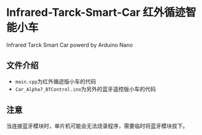 # Infrared-Tarck-Smart-Car 红外循迹智能小车
Infrared Tarck Smart Car powerd by Arduino Nano

## 文件介绍
- `main.cpp`为红外循迹版小车的代码
- `Car_Alpha7_BTControl.ino`为另外的蓝牙遥控版小车的代码

## 注意
当连接蓝牙模块时，单片机可能会无法烧录程序，需要临时将蓝牙模块拔下。
